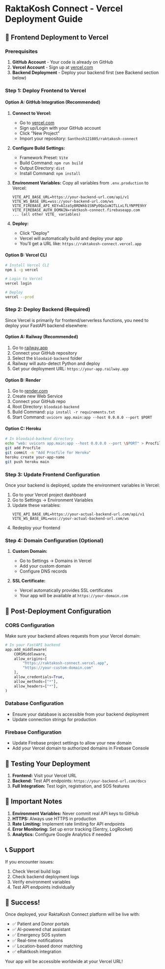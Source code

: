 # RaktaKosh Connect - Vercel Deployment Guide

## 🚀 Frontend Deployment to Vercel

### Prerequisites
1. **GitHub Account** - Your code is already on GitHub
2. **Vercel Account** - Sign up at [vercel.com](https://vercel.com)
3. **Backend Deployment** - Deploy your backend first (see Backend section below)

### Step 1: Deploy Frontend to Vercel

#### Option A: GitHub Integration (Recommended)
1. **Connect to Vercel:**
   - Go to [vercel.com](https://vercel.com)
   - Sign up/Login with your GitHub account
   - Click "New Project"
   - Import your repository: `Santhosh121805/raktakosh-connect`

2. **Configure Build Settings:**
   - Framework Preset: `Vite`
   - Build Command: `npm run build`
   - Output Directory: `dist`
   - Install Command: `npm install`

3. **Environment Variables:**
   Copy all variables from `.env.production` to Vercel:
   ```
   VITE_API_BASE_URL=https://your-backend-url.com/api/v1
   VITE_WS_BASE_URL=wss://your-backend-url.com/ws
   VITE_FIREBASE_API_KEY=AIzaSyBRDWkb1SNPy0Qa1uWJTLLxLfLYNPPE9hY
   VITE_FIREBASE_AUTH_DOMAIN=raktkosh-connect.firebaseapp.com
   ... (all other VITE_ variables)
   ```

4. **Deploy:**
   - Click "Deploy"
   - Vercel will automatically build and deploy your app
   - You'll get a URL like: `https://raktakosh-connect.vercel.app`

#### Option B: Vercel CLI
```bash
# Install Vercel CLI
npm i -g vercel

# Login to Vercel
vercel login

# Deploy
vercel --prod
```

### Step 2: Deploy Backend (Required)

Since Vercel is primarily for frontend/serverless functions, you need to deploy your FastAPI backend elsewhere:

#### Option A: Railway (Recommended)
1. Go to [railway.app](https://railway.app)
2. Connect your GitHub repository
3. Select the `bloodaid-backend` folder
4. Railway will auto-detect Python and deploy
5. Get your deployment URL: `https://your-app.railway.app`

#### Option B: Render
1. Go to [render.com](https://render.com)
2. Create new Web Service
3. Connect your GitHub repo
4. Root Directory: `bloodaid-backend`
5. Build Command: `pip install -r requirements.txt`
6. Start Command: `uvicorn app.main:app --host 0.0.0.0 --port $PORT`

#### Option C: Heroku
```bash
# In bloodaid-backend directory
echo "web: uvicorn app.main:app --host 0.0.0.0 --port \$PORT" > Procfile
git add Procfile
git commit -m "Add Procfile for Heroku"
heroku create your-app-name
git push heroku main
```

### Step 3: Update Frontend Configuration

Once your backend is deployed, update the environment variables in Vercel:

1. Go to your Vercel project dashboard
2. Go to Settings → Environment Variables
3. Update these variables:
   ```
   VITE_API_BASE_URL=https://your-actual-backend-url.com/api/v1
   VITE_WS_BASE_URL=wss://your-actual-backend-url.com/ws
   ```
4. Redeploy your frontend

### Step 4: Domain Configuration (Optional)

1. **Custom Domain:**
   - Go to Settings → Domains in Vercel
   - Add your custom domain
   - Configure DNS records

2. **SSL Certificate:**
   - Vercel automatically provides SSL certificates
   - Your app will be available at `https://your-domain.com`

## 🔧 Post-Deployment Configuration

### CORS Configuration
Make sure your backend allows requests from your Vercel domain:

```python
# In your FastAPI backend
app.add_middleware(
    CORSMiddleware,
    allow_origins=[
        "https://raktakosh-connect.vercel.app",
        "https://your-custom-domain.com"
    ],
    allow_credentials=True,
    allow_methods=["*"],
    allow_headers=["*"],
)
```

### Database Configuration
- Ensure your database is accessible from your backend deployment
- Update connection strings for production

### Firebase Configuration
- Update Firebase project settings to allow your new domain
- Add your Vercel domain to authorized domains in Firebase Console

## 🧪 Testing Your Deployment

1. **Frontend:** Visit your Vercel URL
2. **Backend:** Test API endpoints: `https://your-backend-url.com/docs`
3. **Full Integration:** Test login, registration, and SOS features

## 🚨 Important Notes

1. **Environment Variables:** Never commit real API keys to GitHub
2. **HTTPS:** Always use HTTPS in production
3. **Rate Limiting:** Implement rate limiting for API endpoints
4. **Error Monitoring:** Set up error tracking (Sentry, LogRocket)
5. **Analytics:** Configure Google Analytics if needed

## 📞 Support

If you encounter issues:
1. Check Vercel build logs
2. Check backend deployment logs
3. Verify environment variables
4. Test API endpoints individually

## 🎉 Success!

Once deployed, your RaktaKosh Connect platform will be live with:
- ✅ Patient and Donor portals
- ✅ AI-powered chat assistant
- ✅ Emergency SOS system
- ✅ Real-time notifications
- ✅ Location-based donor matching
- ✅ eRaktkosh integration

Your app will be accessible worldwide at your Vercel URL!